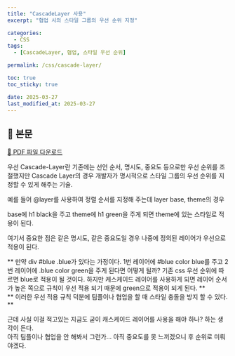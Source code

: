 ```yaml
---
title: "CascadeLayer 사용"
excerpt: "협업 시의 스타일 그룹의 우선 순위 지정"

categories:
  - CSS
tags:
  - [CascadeLayer, 협업, 스타일 우선 순위]

permalink: /css/cascade-layer/

toc: true
toc_sticky: true

date: 2025-03-27
last_modified_at: 2025-03-27
---
```


## 🦥 본문

[📄 PDF 파일 다운로드](/assets/files/Cascade-Layers.html)

우선 Cascade-Layer란 기존에는 선언 순서, 명시도, 중요도 등으로만 우선 순위를 조절했지만 Cascade Layer의 경우 개발자가 명시적으로 스타일 그룹의 우선 순위를 지정할 수 있게 해주는 기술.

예를 들어 @layer를 사용하여 정렬 순서를 지정해 주는데 layer base, theme의 경우

base에 h1 black을 주고 theme에 h1 green을 주게 되면 theme에 있는 스타일로 적용이 된다.

여기서 중요한 점은 같은 명시도, 같은 중요도일 경우 나중에 정의된 레이어가 우선으로 적용이 된다.

** 만약 div #blue .blue가 있다는 가정이다. 1번 레이어에 #blue color blue를 주고 2번 레이어에 .blue color green을 주게 된다면 어떻게 될까? 기존 css 우선 순위에 따르면 blue로 적용이 될 것이다. 하지만 케스케이드 레이어를 사용하게 되면 레이어 순서가 높은 쪽으로 규칙이 우선 적용 되기 때문에 green으로 적용이 되게 된다. **  
** 이러한 우선 적용 규칙 덕분에 팀플이나 협업을 할 때 스타일 충돌을 방지 할 수 있다. **

근데 사실 이걸 적고있는 지금도 굳이 캐스케이드 레이어를 사용을 해야 하나? 하는 생각이 든다.  
아직 팀플이나 협업을 안 해봐서 그런가... 아직 중요도를 못 느끼겠으니 후 순위로 미뤄야겠다.
